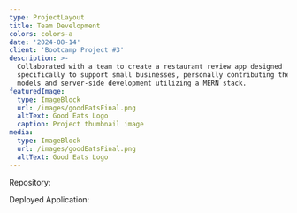 ```yaml
---
type: ProjectLayout
title: Team Development
colors: colors-a
date: '2024-08-14'
client: 'Bootcamp Project #3'
description: >-
  Collaborated with a team to create a restaurant review app designed
  specifically to support small businesses, personally contributing the backend
  models and server-side development utilizing a MERN stack.
featuredImage:
  type: ImageBlock
  url: /images/goodEatsFinal.png
  altText: Good Eats Logo
  caption: Project thumbnail image
media:
  type: ImageBlock
  url: /images/goodEatsFinal.png
  altText: Good Eats Logo
---
```

Repository:

Deployed Application:
